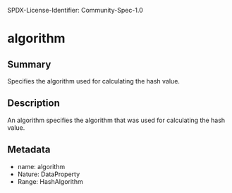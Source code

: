 SPDX-License-Identifier: Community-Spec-1.0

# algorithm

## Summary

Specifies the algorithm used for calculating the hash value.

## Description

An algorithm specifies the algorithm that was used for calculating the hash value.

## Metadata

- name: algorithm
- Nature: DataProperty
- Range: HashAlgorithm

